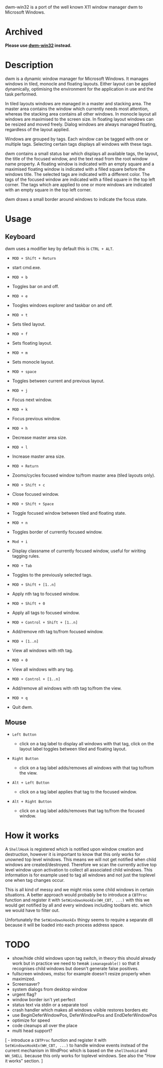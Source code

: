 dwm-win32 is a port of the well known X11 window manager dwm to Microsoft Windows.

# Archived
**Please use [dwm-win32](https://github.com/prabirshrestha/dwm-win32) instead.**

# Description

dwm is a dynamic window manager for Microsoft Windows. It manages windows in tiled, 
monocle and floating layouts. Either layout can be applied dynamically, optimising 
the environment for the application in use and the task performed.

In tiled layouts windows are managed in a master and stacking area. The master area
contains the window which currently needs most attention, whereas the stacking area
contains all other windows. In monocle layout all windows are maximised to the screen
size. In floating layout windows can be resized and moved freely. Dialog windows are
always managed floating, regardless of the layout applied.

Windows are grouped by tags. Each window can be tagged with one or multiple tags. 
Selecting certain tags displays all windows with these tags.

dwm contains a small status bar which displays all available tags, the layout, the 
title of the focused window, and the text read from the root window name property. 
A floating window is indicated with an empty square and a maximised floating window 
is indicated with a filled square before the windows title. The selected tags are 
indicated with a different color. The tags of the focused window are indicated with 
a filled square in the top left corner.  The tags which are applied to one or more 
windows are indicated with an empty square in the top left corner.

dwm draws a small border around windows to indicate the focus state.


# Usage

## Keyboard

  dwm uses a modifier key by default this is `CTRL + ALT`.

  - `MOD + Shift + Return`
   - start cmd.exe.

  - `MOD + b`
   - Toggles bar on and off.

  - `MOD + e`
   - Toogles windows explorer and taskbar on and off.

  - `MOD + t`
   - Sets tiled layout.

  - `MOD + f`
   - Sets floating layout.

  - `MOD + m`
   - Sets monocle layout.

  - `MOD + space`
   - Toggles between current and previous layout.

  - `MOD + j`
   - Focus next window.

  - `MOD + k`
   - Focus previous window.

  - `MOD + h`
   - Decrease master area size.

  - `MOD + l`
   - Increase master area size.

  - `MOD + Return`
   - Zooms/cycles focused window to/from master area (tiled layouts only).

  - `MOD + Shift + c`
   - Close focused window.

  - `MOD + Shift + Space`
   - Toggle focused window between tiled and floating state.

  - `MOD + n`
   - Toggles border of currently focused window.

  - `Mod + i`
   - Display classname of currently focused window, useful for wiriting tagging rules.

  - `MOD + Tab`
   - Toggles to the previously selected tags.

  - `MOD + Shift + [1..n]`
   - Apply nth tag to focused window.

  - `MOD + Shift + 0`
   - Apply all tags to focused window.

  - `MOD + Control + Shift + [1..n]`
   - Add/remove nth tag to/from focused window.

  - `MOD + [1..n]`
   - View all windows with nth tag.

  - `MOD + 0`
   - View all windows with any tag.

  - `MOD + Control + [1..n]`
   - Add/remove all windows with nth tag to/from the view.

  - `MOD + q`
   - Quit dwm.


## Mouse

  - `Left Button`
    - click on a tag label to display all windows with that tag, click on the layout
      label toggles between tiled and floating layout.

  - `Right Button`
    - click on a tag label adds/removes all windows with that tag to/from the view.

  - `Alt + Left Button`
    - click on a tag label applies that tag to the focused window.

  - `Alt + Right Button`
    - click on a tag label adds/removes that tag to/from the focused window.


# How it works

A `ShellHook` is registered which is notified upon window creation and destruction,
however it is important to know that this only works for unowned top level windows.
This means we will not get notified when child windows are created/destroyed.
Therefore we scan the currently active top level window upon activation to collect
all associated child windows. This information is for example used to tag all windows
and not just the toplevel one when tag changes occur.

This is all kind of messy and we might miss some child windows in certain situations.
A better approach would probably be to introduce a `CBTProc` function and register it 
with `SetWindowsHookEx(WH_CBT, ...)` with this we would get notified by all and every
windows including toolbars etc. which we would have to filter out.

Unfortunately the `SetWindowsHookEx` thingy seems to require a separate dll because it
will be loaded into each process address space.

# TODO

 - show/hide child windows upon tag switch, in theory this should already work but
   in practice we need to tweak `ismanageable()` so that it recognises child windows 
   but doesn't generate false positives.
 - fullscreen windows, mstsc for example doesn't resize properly when maximized.
 - Screensaver?
 - system dialogs from desktop window
 - urgent flag?
 - window border isn't yet perfect
 - status text via stdin or a separate tool
 - crash handler which makes all windows visible restores borders etc
 - use BeginDeferWindowPos, DeferWindowPos and EndDeferWindowPos
 - optimize for speed
 - code cleanups all over the place
 - multi head support?

 [ - introduce a `CBTProc` function and register it with `SetWindowsHookEx(WH_CBT, ...)`
     to handle window events instead of the current mechanism in WndProc which
     is based on the `shellhookid` and `WH_SHELL `because this only works for 
     toplevel windows. See also the "How it works" section. ]

